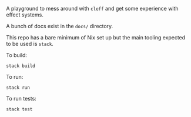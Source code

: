 A playground to mess around with `cleff` and get some experience with effect systems.

A bunch of docs exist in the `docs/` directory.

This repo has a bare minimum of Nix set up but the main tooling expected to be used is `stack`.

To build:

```
stack build
```

To run:

```
stack run
```

To run tests:

```
stack test
```
